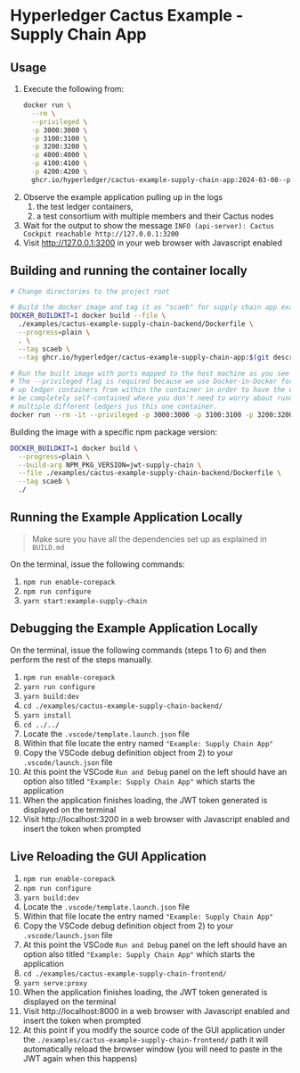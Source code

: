 # Hyperledger Cactus Example - Supply Chain App


## Usage

1. Execute the following from:
    ```sh
    docker run \
      --rm \
      --privileged \
      -p 3000:3000 \
      -p 3100:3100 \
      -p 3200:3200 \
      -p 4000:4000 \
      -p 4100:4100 \
      -p 4200:4200 \
      ghcr.io/hyperledger/cactus-example-supply-chain-app:2024-03-08--pr-3059-1
    ```
2. Observe the example application pulling up in the logs
   1. the test ledger containers,
   2. a test consortium with multiple members and their Cactus nodes
3. Wait for the output to show the message `INFO (api-server): Cactus Cockpit reachable http://127.0.0.1:3200`
4. Visit http://127.0.0.1:3200 in your web browser with Javascript enabled

## Building and running the container locally

```sh
# Change directories to the project root

# Build the docker image and tag it as "scaeb" for supply chain app example backend
DOCKER_BUILDKIT=1 docker build --file \
  ./examples/cactus-example-supply-chain-backend/Dockerfile \
  --progress=plain \
  . \
  --tag scaeb \
  --tag ghcr.io/hyperledger/cactus-example-supply-chain-app:$(git describe --contains --all HEAD)_$(git rev-parse --short HEAD)_$(date -u +"%Y-%m-%dT%H-%M-%SZ")

# Run the built image with ports mapped to the host machine as you see fit
# The --privileged flag is required because we use Docker-in-Docker for pulling
# up ledger containers from within the container in order to have the example
# be completely self-contained where you don't need to worry about running
# multiple different ledgers jus this one container.
docker run --rm -it --privileged -p 3000:3000 -p 3100:3100 -p 3200:3200 -p 4000:4000 -p 4100:4100 -p 4200:4200 scaeb
```

Building the image with a specific npm package version:

```sh
DOCKER_BUILDKIT=1 docker build \
  --progress=plain \
  --build-arg NPM_PKG_VERSION=jwt-supply-chain \
  --file ./examples/cactus-example-supply-chain-backend/Dockerfile \
  --tag scaeb \
  ./
```

## Running the Example Application Locally

> Make sure you have all the dependencies set up as explained in `BUILD.md`

On the terminal, issue the following commands:

1. `npm run enable-corepack`
2. `npm run configure`
3. `yarn start:example-supply-chain`

## Debugging the Example Application Locally

On the terminal, issue the following commands (steps 1 to 6) and then perform the rest of the steps manually.

1. `npm run enable-corepack`
2. `yarn run configure`
3. `yarn build:dev`
4. `cd ./examples/cactus-example-supply-chain-backend/`
5. `yarn install`
6. `cd ../../`
7. Locate the `.vscode/template.launch.json` file
8. Within that file locate the entry named `"Example: Supply Chain App"`
9. Copy the VSCode debug definition object from 2) to your `.vscode/launch.json` file
10. At this point the VSCode `Run and Debug` panel on the left should have an option also titled `"Example: Supply Chain App"` which starts the application
11. When the application finishes loading, the JWT token generated is displayed on the terminal
12. Visit http://localhost:3200 in a web browser with Javascript enabled and insert the token when prompted

## Live Reloading the GUI Application

1. `npm run enable-corepack`
2. `npm run configure`
3. `yarn build:dev`
4. Locate the `.vscode/template.launch.json` file
5. Within that file locate the entry named `"Example: Supply Chain App"`
6. Copy the VSCode debug definition object from 2) to your `.vscode/launch.json` file
7. At this point the VSCode `Run and Debug` panel on the left should have an option also titled `"Example: Supply Chain App"` which starts the application
8. `cd ./examples/cactus-example-supply-chain-frontend/`
9. `yarn serve:proxy`
10. When the application finishes loading, the JWT token generated is displayed on the terminal
11. Visit http://localhost:8000 in a web browser with Javascript enabled and insert the token when prompted
12. At this point if you modify the source code of the GUI application under the `./examples/cactus-example-supply-chain-frontend/` path it will automatically reload the browser window (you will need to paste in the JWT again when this happens)
